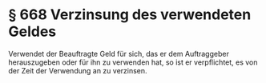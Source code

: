# § 668 Verzinsung des verwendeten Geldes
Verwendet der Beauftragte Geld für sich, das er dem Auftraggeber herauszugeben oder für ihn zu verwenden hat, so ist er verpflichtet, es von der Zeit der Verwendung an zu verzinsen.